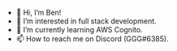 - 👋 Hi, I’m Ben!
- 👀 I’m interested in full stack development.
- 🌱 I’m currently learning AWS Cognito.
- 📫 How to reach me on Discord (GGG#6385).

<!---
bntrn91/bntrn91 is a ✨ special ✨ repository because its `README.md` (this file) appears on your GitHub profile.
You can click the Preview link to take a look at your changes.
--->
